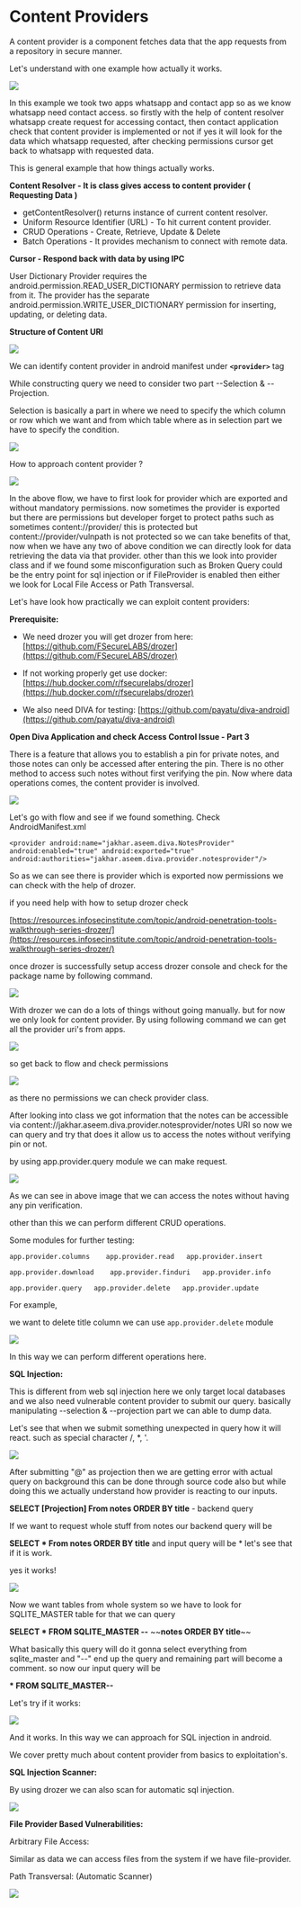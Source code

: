 # **Content Providers** #

A content provider is a component fetches data that the app requests from a repository in secure manner.

Let's understand with one example how actually it works.

![](<../../attachments/Android-PT-PPT (5).png>)

In this example we took two apps whatsapp and contact app so as we know whatsapp need contact access. so firstly with the help of content resolver whatsapp create request for accessing contact, then contact application check that content provider is implemented or not if yes it will look for the data which whatsapp requested, after checking permissions cursor get back to whatsapp with requested data.&#x20;

This is general example that how things actually works.&#x20;

**Content Resolver - It is class gives access to content provider ( Requesting Data )**

* getContentResolver() returns instance of current content resolver.
* Uniform Resource Identifier (URL) - To hit current content provider.
* CRUD Operations - Create, Retrieve, Update & Delete
* Batch Operations - It provides mechanism to connect with remote data.

**Cursor - Respond back with data by using IPC**

User Dictionary Provider requires the android.permission.READ\_USER\_DICTIONARY permission to retrieve data from it. The provider has the separate android.permission.WRITE\_USER\_DICTIONARY permission for inserting, updating, or deleting data.

**Structure of Content URI**

![](<../../attachments/Screenshot from 2022-05-30 19-48-21.png>)

We can identify content provider in android manifest under **`<provider>`** tag
 
While constructing query we need to consider two part --Selection & --Projection.

Selection is basically a part in where we need to specify the which column or row which we want and from which table where as in selection part we have to specify the condition.

![](<../../attachments/Screenshot from 2022-05-30 19-55-08.png>)

How to approach content provider ?

![](<../../attachments/Screenshot from 2022-05-30 20-03-49.png>)

In the above flow, we have to first look for provider which are exported and without mandatory permissions. now sometimes the provider is exported but there are permissions but developer forget to protect paths such as sometimes content://provider/ this is protected but content://provider/vulnpath is not protected so we can take benefits of that, now when we have any two of above condition we can directly look for data retrieving the data via that provider. other than this we look into provider class and if we found some misconfiguration such as Broken Query could be the entry point for sql injection or if FileProvider is enabled then either we look for Local File Access or Path Transversal.

Let's have look how practically we can exploit content providers:

**Prerequisite:**

- We need drozer you will get drozer from here: [https://github.com/FSecureLABS/drozer](https://github.com/FSecureLABS/drozer)

- If not working properly get use docker: [https://hub.docker.com/r/fsecurelabs/drozer](https://hub.docker.com/r/fsecurelabs/drozer)

- We also need DIVA for testing: [https://github.com/payatu/diva-android](https://github.com/payatu/diva-android)

**Open Diva Application and check Access Control Issue - Part 3**

There is a feature that allows you to establish a pin for private notes, and those notes can only be accessed after entering the pin. There is no other method to access such notes without first verifying the pin. Now where data operations comes, the content provider is involved.

![](<../../attachments/ezgif.com-gif-maker (3).gif>)

Let's go with flow and see if we found something. Check AndroidManifest.xml

```
<provider android:name="jakhar.aseem.diva.NotesProvider"   
android:enabled="true" android:exported="true"  
android:authorities="jakhar.aseem.diva.provider.notesprovider"/>
```

So as we can see there is provider which is exported now permissions we can check with the help of drozer.

if you need help with how to setup drozer check&#x20;

[https://resources.infosecinstitute.com/topic/android-penetration-tools-walkthrough-series-drozer/](https://resources.infosecinstitute.com/topic/android-penetration-tools-walkthrough-series-drozer/)

once drozer is successfully setup access drozer console and check for the package name by following command.

![](<../../attachments/Screenshot from 2022-05-31 13-45-50.png>)

With drozer we can do a lots of things without going manually. but for now we only look for content provider. By using following command we can get all the provider uri's from apps.

![](<../../attachments/Screenshot from 2022-05-31 13-49-51.png>)

so get back to flow and check permissions

![](<../../attachments/Screenshot from 2022-05-31 13-52-24.png>)

as there no permissions we can check provider class.

After looking into class we got  information that the notes can be accessible via content://jakhar.aseem.diva.provider.notesprovider/notes URI so now we can query and try that does it allow us to access the notes without verifying pin or not.

by using app.provider.query module we can make request.

![](<../../attachments/Screenshot from 2022-05-31 14-07-17.png>)

As we can see in above image that we can access the notes without having any pin verification.&#x20;

other than this we can perform different CRUD operations.

Some modules for further testing:

`app.provider.columns    app.provider.read   app.provider.insert`&#x20;

`app.provider.download    app.provider.finduri   app.provider.info`&#x20;

`app.provider.query   app.provider.delete   app.provider.update`

For example,

we want to delete title column we can use `app.provider.delete`  module&#x20;

![](<../../attachments/Screenshot from 2022-05-31 14-22-19.png>)

In this way we can perform different operations here.&#x20;

**SQL Injection:**

This is different from web sql injection here we only target local databases and we also need vulnerable content provider to submit our query. basically manipulating --selection & --projection part we can able to dump data.

Let's see that when we submit something unexpected in query how it will react. such as special character /, \*,  '.

![](<../../attachments/Screenshot from 2022-06-01 10-47-40 (1).png>)

After submitting "@" as projection then we are getting error with actual query on background this can be done through source code also but while doing this we actually understand how provider is reacting to our inputs.

**SELECT \[Projection] From notes ORDER BY title** - backend query

If we want to request whole stuff from  notes our backend query will be&#x20;

**SELECT \* From notes ORDER BY title** and input query will be \* let's see that if it is work.

yes it works!

![](<../../attachments/Screenshot from 2022-06-01 10-59-25.png>)

Now we want tables from whole system so we have to look for SQLITE\_MASTER table for that we can query&#x20;

**SELECT \* FROM SQLITE\_MASTER --** \~~**notes ORDER BY title**\~~


What basically this query will do it gonna select everything from sqlite\_master and "--" end up  the query and remaining part will become a comment. so now our input query will be&#x20;

&#x20;  **\* FROM SQLITE\_MASTER--**

Let's try if it works:

![](<../../attachments/Screenshot from 2022-06-01 11-08-35.png>)

And it works. In this way we can approach for SQL injection in android.

We cover pretty much about content provider from basics to exploitation's.

**SQL Injection Scanner:**

By using drozer we can also scan for automatic sql injection.

![](<../../attachments/Screenshot from 2022-06-02 15-14-51.png>)

**File Provider Based Vulnerabilities:**

Arbitrary File Access:

Similar as data we can access files from the system if we have file-provider.

Path Transversal: (Automatic Scanner)

![](<../../attachments/Screenshot from 2022-06-02 15-40-26.png>)



